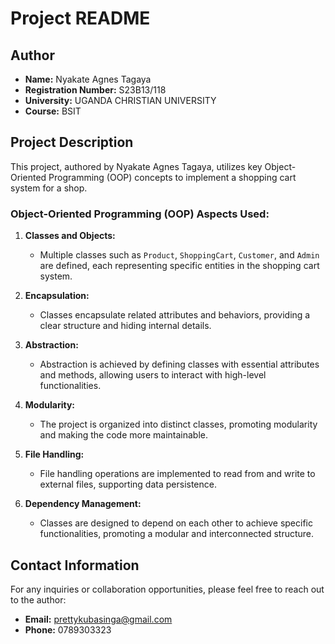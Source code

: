 # Project README

## Author
- **Name:** Nyakate Agnes Tagaya
- **Registration Number:** S23B13/118
- **University:** UGANDA CHRISTIAN UNIVERSITY
- **Course:** BSIT

## Project Description
This project, authored by Nyakate Agnes Tagaya, utilizes key Object-Oriented Programming (OOP) concepts to implement a shopping cart system for a shop.

### Object-Oriented Programming (OOP) Aspects Used:

1. **Classes and Objects:**
   - Multiple classes such as `Product`, `ShoppingCart`, `Customer`, and `Admin` are defined, each representing specific entities in the shopping cart system.

2. **Encapsulation:**
   - Classes encapsulate related attributes and behaviors, providing a clear structure and hiding internal details.

3. **Abstraction:**
   - Abstraction is achieved by defining classes with essential attributes and methods, allowing users to interact with high-level functionalities.

4. **Modularity:**
   - The project is organized into distinct classes, promoting modularity and making the code more maintainable.

5. **File Handling:**
   - File handling operations are implemented to read from and write to external files, supporting data persistence.

6. **Dependency Management:**
   - Classes are designed to depend on each other to achieve specific functionalities, promoting a modular and interconnected structure.

## Contact Information
For any inquiries or collaboration opportunities, please feel free to reach out to the author:
- **Email:** prettykubasinga@gmail.com
- **Phone:** 0789303323
